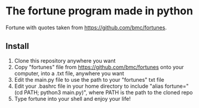 # The fortune program made in python

Fortune with quotes taken from https://github.com/bmc/fortunes.

## Install

1. Clone this repository anywhere you want
2. Copy "fortunes" file from https://github.com/bmc/fortunes onto your computer, into a .txt file, anywhere you want
3. Edit the main.py file to use the path to your "fortunes" txt file
4. Edit your .bashrc file in your home directory to include "alias fortune="(cd PATH; python3 main.py)", where PATH is the path to the cloned repo
5. Type fortune into your shell and enjoy your life!